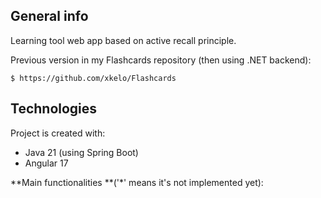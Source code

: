 ## General info
Learning tool web app based on active recall principle.



Previous version in my Flashcards repository (then using .NET backend):
~~~
$ https://github.com/xkelo/Flashcards
~~~

## Technologies
Project is created with:
* Java 21 (using Spring Boot)
* Angular 17

**Main functionalities **('*' means it's not implemented yet):

